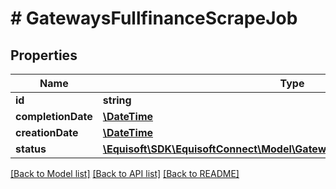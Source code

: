 # # GatewaysFullfinanceScrapeJob

## Properties

Name | Type | Description | Notes
------------ | ------------- | ------------- | -------------
**id** | **string** |  |
**completionDate** | [**\DateTime**](\DateTime.md) |  | [optional]
**creationDate** | [**\DateTime**](\DateTime.md) |  |
**status** | [**\Equisoft\SDK\EquisoftConnect\Model\GatewaysFullfinanceScrapeJobStatus**](GatewaysFullfinanceScrapeJobStatus.md) |  |

[[Back to Model list]](../../README.md#models) [[Back to API list]](../../README.md#endpoints) [[Back to README]](../../README.md)
